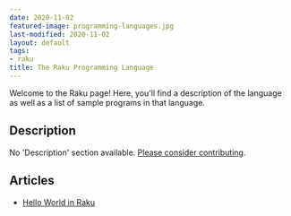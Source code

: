 ```yaml
---
date: 2020-11-02
featured-image: programming-languages.jpg
last-modified: 2020-11-02
layout: default
tags:
- raku
title: The Raku Programming Language
---
```


Welcome to the Raku page! Here, you'll find a description of the language as well as a list of sample programs in that language.

## Description

No 'Description' section available. [Please consider contributing](https://github.com/TheRenegadeCoder/sample-programs-website).

## Articles

- [Hello World in Raku](https://sampleprograms.io/projects/hello-world/raku)